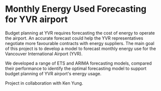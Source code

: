 # Monthly Energy Used Forecasting for YVR airport 

Budget planning at YVR requires forecasting the cost of energy to operate the airport. An accurate forecast could help the YVR representatives negotiate more favourable contracts with energy suppliers. The main goal of this project is to develop a model to forecast monthly energy use for the Vancouver International Airport (YVR).  

We developed a range of ETS and ARIMA forecasting models, compared their performance to identify the optimal forecasting model to support budget planning of YVR airport's energy usage.

Project in collaboration with Ken Yung.